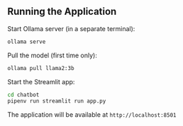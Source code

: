 ## Running the Application

Start Ollama server (in a separate terminal):
```bash
ollama serve
```

Pull the model (first time only):
```bash
ollama pull llama2:3b
```

Start the Streamlit app:
```bash
cd chatbot
pipenv run streamlit run app.py
```

The application will be available at `http://localhost:8501`